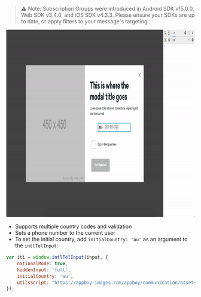 > ⚠️ Note: Subscription Groups were introduced in Android SDK v15.0.0, Web SDK v3.4.0, and iOS SDK v4.3.3. Please ensure your SDKs are up to date, or apply filters to your message's targeting.

<img alt="screenshot" src="screenshot.gif" height="500"/>

* Supports multiple country codes and validation
* Sets a phone number to the current user
* To set the initial country, add `initialCountry: 'au'` as an argument to the `intlTelInput`:
``` javascript
var iti = window.intlTelInput(input, {
    nationalMode: true,
    hiddenInput: 'full',
    initialCountry: 'au',
    utilsScript: "https://appboy-images.com/appboy/communication/assets/code_assets/files/60ba5392f9088d62254859d1/original.js?1622823826"
});
```
